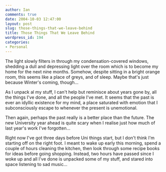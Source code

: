 ```yaml
---
author: Ian
comments: true
date: 2004-10-03 12:47:00
layout: post
slug: those-things-that-we-leave-behind
title: Those Things That We Leave Behind
wordpress_id: 194
categories:
- Personal
---
```


The light slowly filters in through my condensation-covered windows, shedding a dull and depressing light over the room which is to become my home for the next nine months.  Somehow, despite sitting in a bright orange room, this seems like a place of greys, and of sleep.  Maybe that's just because Winter's coming, though...  

As I unpack al my stuff, I can't help but reminisce about years gone by, all the things I've done, and all the people I've met.  It seems that the past is ever an idyllic existence for my mind, a place saturated with emotion that I subconsciously escape to whenever the present is unemotional.  

Then again, perhaps the past really is a better place than the future.  The new University year ahead is quite scary when I realise just how much of last year's work I've forgotten...  

Right now I've got three days before Uni things start, but I don't think I'm starting off on the right foot.  I meant to wake up early this morning, spend a couple of hours cleaning the kitchen, then look through some recipe books for ideas before going shopping.  Instead, two hours have passed since I woke up and all I've done is unpacked some of my stuff, and stared into space listening to sad music...  

